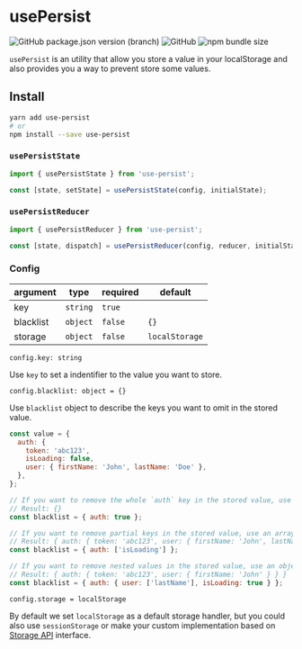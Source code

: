 # usePersist

![GitHub package.json version (branch)](https://img.shields.io/github/package-json/v/maximux13/use-persist/master.svg?style=popout)
![GitHub](https://img.shields.io/github/license/maximux13/use-persist.svg?style=popout)
![npm bundle size](https://img.shields.io/bundlephobia/minzip/use-persist.svg?style=popout)

`usePersist` is an utility that allow you store a value in your localStorage and also provides you a way to prevent store some values.

## Install

```bash
yarn add use-persist
# or
npm install --save use-persist
```

### `usePersistState`

```js
import { usePersistState } from 'use-persist';

const [state, setState] = usePersistState(config, initialState);
```

### `usePersistReducer`

```js
import { usePersistReducer } from 'use-persist';

const [state, dispatch] = usePersistReducer(config, reducer, initialState, init);
```

### Config

| argument  | type     | required | default        |
| --------- | -------- | -------- | -------------- |
| key       | `string` | `true`   |                |
| blacklist | `object` | `false`  | `{}`           |
| storage   | `object` | `false`  | `localStorage` |

`config.key: string`

Use `key` to set a indentifier to the value you want to store.

`config.blacklist: object = {}`

Use `blacklist` object to describe the keys you want to omit in the stored value.

```js
const value = {
  auth: {
    token: 'abc123',
    isLoading: false,
    user: { firstName: 'John', lastName: 'Doe' },
  },
};

// If you want to remove the whole `auth` key in the stored value, use `key: true` syntax
// Result: {}
const blacklist = { auth: true };

// If you want to remove partial keys in the stored value, use an array with the list of keys to remove `key: [string, [...string]]`
// Result: { auth: { token: 'abc123', user: { firstName: 'John', lastName: 'Doe' } } }
const blacklist = { auth: ['isLoading'] };

// If you want to remove nested values in the stored value, use an object syntax
// Result: { auth: { token: 'abc123', user: { firstName: 'John' } } }
const blacklist = { auth: { user: ['lastName'], isLoading: true } };
```

`config.storage = localStorage`

By default we set `localStorage` as a default storage handler, but you could also use `sessionStorage` or make your custom implementation based on [Storage API](https://developer.mozilla.org/en-US/docs/Web/API/Storage) interface.
